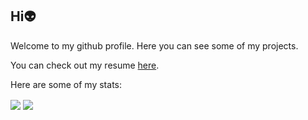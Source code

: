 ## Hi👽

Welcome to my github profile. Here you can see some of my projects.

You can check out my resume [here](https://adriancalavie.github.io).


Here are some of my stats:

<div>
 <img align="center" src="https://github-readme-stats.vercel.app/api/top-langs/?username=adriancalavie&langs_count=8&layout=compact&theme=github_dark&count_private=true&hide_border=true&hide=powershell" />
 <img align="center" src="https://github-readme-stats.vercel.app/api?username=adriancalavie&count_private=true&show_icons=true&theme=github_dark&hide_border=true&include_all_commits=true&hide=prs&custom_title=Github Stats" />
 </div>
